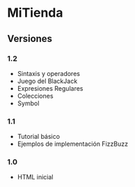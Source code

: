 # MiTienda

## Versiones

### 1.2
- Sintaxis y operadores
- Juego del BlackJack
- Expresiones Regulares
- Colecciones
- Symbol
  
### 1.1
- Tutorial básico
- Ejemplos de implementación FizzBuzz

### 1.0
- HTML inicial
